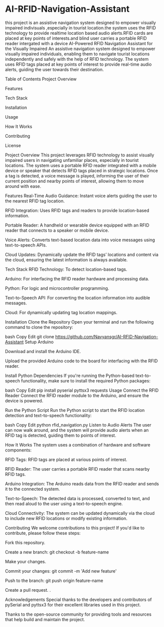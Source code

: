 # AI-RFID-Navigation-Assistant
this project is an assistive navigation system designed to empower visually impaired  indivisuals ,especially in tourist location.the system uses the RFID technology to provide  realtime location based audio alerts.RFID cards are placed at key points of interests.and  blind user carries a portable RFID reader intergated with a device
AI-Powered RFID Navigation Assistant for the Visually Impaired
An assistive navigation system designed to empower visually impaired individuals, enabling them to navigate tourist locations independently and safely with the help of RFID technology. The system uses RFID tags placed at key points of interest to provide real-time audio alerts, guiding the user towards their destination.

Table of Contents
Project Overview

Features

Tech Stack

Installation

Usage

How It Works

Contributing

License

Project Overview
This project leverages RFID technology to assist visually impaired users in navigating unfamiliar places, especially in tourist locations. The system uses a portable RFID reader integrated with a mobile device or speaker that detects RFID tags placed in strategic locations. Once a tag is detected, a voice message is played, informing the user of their current position and nearby points of interest, allowing them to move around with ease.

Features
Real-Time Audio Guidance: Instant voice alerts guiding the user to the nearest RFID tag location.

RFID Integration: Uses RFID tags and readers to provide location-based information.

Portable Reader: A handheld or wearable device equipped with an RFID reader that connects to a speaker or mobile device.

Voice Alerts: Converts text-based location data into voice messages using text-to-speech APIs.

Cloud Updates: Dynamically update the RFID tags’ locations and content via the cloud, ensuring the latest information is always available.

Tech Stack
RFID Technology: To detect location-based tags.

Arduino: For interfacing the RFID reader hardware and processing data.

Python: For logic and microcontroller programming.

Text-to-Speech API: For converting the location information into audible messages.

Cloud: For dynamically updating tag location mappings.

Installation
Clone the Repository
Open your terminal and run the following command to clone the repository:

bash
Copy
Edit
git clone https://github.com/Navyansgr/AI-RFID-Navigation-Assistant
Setup Arduino

Download and install the Arduino IDE.

Upload the provided Arduino code to the board for interfacing with the RFID reader.

Install Python Dependencies
If you're running the Python-based text-to-speech functionality, make sure to install the required Python packages:

bash
Copy
Edit
pip install pyserial pyttsx3 requests
Usage
Connect the RFID Reader
Connect the RFID reader module to the Arduino, and ensure the device is powered.

Run the Python Script
Run the Python script to start the RFID location detection and text-to-speech functionality:

bash
Copy
Edit
python rfid_navigation.py
Listen to Audio Alerts
The user can now walk around, and the system will provide audio alerts when an RFID tag is detected, guiding them to points of interest.

How It Works
The system uses a combination of hardware and software components:

RFID Tags: RFID tags are placed at various points of interest.

RFID Reader: The user carries a portable RFID reader that scans nearby RFID tags.

Arduino Integration: The Arduino reads data from the RFID reader and sends it to the connected system.

Text-to-Speech: The detected data is processed, converted to text, and then read aloud to the user using a text-to-speech engine.

Cloud Connectivity: The system can be updated dynamically via the cloud to include new RFID locations or modify existing information.

Contributing
We welcome contributions to this project! If you'd like to contribute, please follow these steps:

Fork this repository.

Create a new branch: git checkout -b feature-name

Make your changes.

Commit your changes: git commit -m 'Add new feature'

Push to the branch: git push origin feature-name

Create a pull request.
.

Acknowledgements
Special thanks to the developers and contributors of pySerial and pyttsx3 for their excellent libraries used in this project.

Thanks to the open-source community for providing tools and resources that help build and maintain the project.



